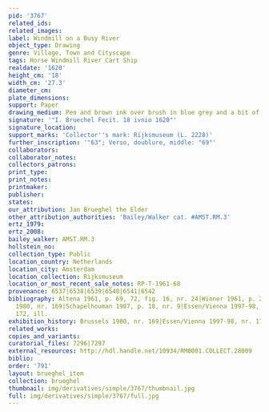 ```yaml
---
pid: '3767'
related_ids: 
related_images: 
label: Windmill on a Busy River
object_type: Drawing
genre: Village, Town and Cityscape
tags: Horse Windmill River Cart Ship
realdate: '1620'
height_cm: '18'
width_cm: '27.3'
diameter_cm: 
plate_dimensions: 
support: Paper
drawing_medium: Pen and brown ink over brush in blue grey and a bit of blue
signature: '"I. Bruechel Fecit. 18 ivnio 1620"'
signature_location: 
support_marks: 'Collector''s mark: Rijksmuseum (L. 2228)'
further_inscription: '"63"; Verso, doublure, middle: "69"'
collaborators: 
collaborator_notes: 
collectors_patrons: 
print_type: 
print_notes: 
printmaker: 
publisher: 
states: 
our_attribution: Jan Brueghel the Elder
other_attribution_authorities: 'Bailey/Walker cat. #AMST.RM.3'
ertz_1979: 
ertz_2008: 
bailey_walker: AMST.RM.3
hollstein_no: 
collection_type: Public
location_country: Netherlands
location_city: Amsterdam
location_collection: Rijksmuseum
location_or_most_recent_sale_notes: RP-T-1961-68
provenance: 6537|6538|6539|6540|6541|6542
bibliography: Altena 1961, p. 69, 72, fig. 16, nr. 24|Winner 1961, p. 240, note 113|Brussels
  1980, nr. 169|Schapelhouman 1987, p. 18, nr. 9|Essen/Vienna 1997-98, p. 474-6, nr.
  172, ill.
exhibition_history: Brussels 1980, nr. 169|Essen/Vienna 1997-98, nr. 172
related_works: 
copies_and_variants: 
curatorial_files: 7296|7297
external_resources: http://hdl.handle.net/10934/RM0001.COLLECT.28009
biblio: 
order: '791'
layout: brueghel_item
collection: brueghel
thumbnail: img/derivatives/simple/3767/thumbnail.jpg
full: img/derivatives/simple/3767/full.jpg
---
```


